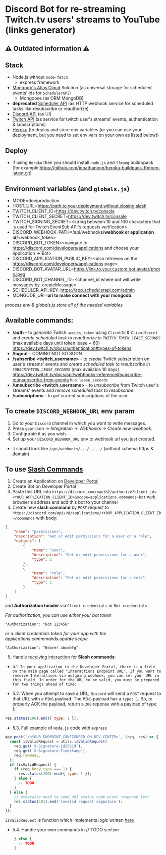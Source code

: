 # Discord Bot for re-streaming Twitch.tv users' streams to YouTube (links generator)

## ⚠ Outdated information ⚠

## Stack
- Node.js without `node-fetch`
  - express framework
- [Mongodb's Atlas Cloud](https://cloud.mongodb.com/) Solution (as universal storage for scheduled events' ids for `SchedulerAPI`)
  - Mongoose (as ORM MongoDB)
- **deprecated** [Scheduler API](https://schedulerapi.com/) (as HTTP webhook service for scheduled tasks like resubscribe or reauthorize)
- [Discord API](https://discord.com/developers) (as UI)
- [Twitch API](https://dev.twitch.tv/) (as service for twitch user's streams' events, authentication & subscriptions)
- [Heroku](https://dashboard.heroku.com/) (to deploy and store env variables (or you can use your deployment, but you need to set env vars on your own as listed below))

## Deploy
- if using `Heroku` then you should install `node.js` and `ffmpeg` buildbpack (for example https://github.com/jonathanong/heroku-buildpack-ffmpeg-latest.git)

## Environment variables (and `globals.js`)
- MODE=dev/production
- HOST_URL=https://path.to.your.deployment.without.closing.slash
- TWITCH_CLIENT_ID=<https://dev.twitch.tv/console>
- TWITCH_CLIENT_SECRET=<https://dev.twitch.tv/console>
- TWITCH_SIGNING_SECRET=<string between 10 and 100 characters that is used for Twitch EventSub API's requests verification>
- DISCORD_WEBHOOK_PATH=/api/webhooks/**webhook or application id**/<webhook_token>
- DISCORD_BOT_TOKEN=<navigate to https://discord.com/developers/applications and choose your application -> Bot>
- DISCORD_APPLICATION_PUBLIC_KEY=<also retrieves on the https://discord.com/developers/applications page>
- DISCORD_BOT_AVATAR_URL=https://link.to.your.custom.bot.avatar/photo.jpeg
- DISCORD_BOT_CHANNEL_ID=<channel_id where bot will write messages by .createMessage>
- SCHEDULER_API_KEY=<https://app.schedulerapi.com/admin>
- MONGODB_URI=**uri to make connect with your mongodb**

*process.env & globals.js store all of the needed variables*

## Available commands:
- **/auth** - to *generate* Twitch `access_token` using `ClientId` & `ClientSecret` and *create scheduled task to reauthorize in `TWITCH_TOKEN_LEASE_SECONDS`* (max available days until token lease ~ 60) https://dev.twitch.tv/docs/authentication#types-of-tokens
- **/logout** - COMING NOT SO SOON
- **/subscribe <twitch_username>** - to *create* Twitch subscription on user's streams' events and *create scheduled task to resubscribe in `SUBSCRIPTION_LEASE_SECONDS`* (max available 10 days) https://dev.twitch.tv/docs/api/webhooks-reference#subscribe-tounsubscribe-from-events `hub.lease_seconds`
- **/unsubscribe <twitch_username>** - to *unsubscribe* from Twitch user's streams' events and *remove scheduled task to resubscribe*
- **/subscriptions** - to *get* current subscriptions of the user

## To create `DISCORD_WEBHOOK_URL` env param
1. Go to your `Discord` channel in which you want to write messages.
2. Press `gear` icon -> *Integration* -> *Webhooks* -> *Create new webhook*.
3. Configurate it as you wish.
4. Set up your `DISCORD_WEBHOOK_URL` env to webhook url you just created.
* it should look like `/api/webhooks/.../...../` (without schema https & domain)

## To use [Slash Commands](https://discord.com/developers/docs/interactions/slash-commands)
1. Create an Application on [Developer Portal](https://discord.com/developers/applications/)
2. Create Bot on Developer Portal
3. Paste this URL into `https://discord.com/oauth2/authorize?client_id=<YOUR_APPLICATION_CLIENT_ID>&scope=applications.commands+bot` web browser's address and add this bot to your channel
4. Create new **slash command** by `POST` request to `https://discord.com/api/v8/applications/<YOUR_APPLICATION_CLIENT_ID>/commands`
with body:
```json
{
    "name": "permissions",
    "description": "Get or edit permissions for a user or a role",
    "options": [
        {
            "name": "user",
            "description": "Get or edit permissions for a user",
            "type": 2
        },
        {
            "name": "role",
            "description": "Get or edit permissions for a role",
            "type": 2
        }
    ]
}
```
and **Authorization header** via `Client credentials` or `Bot credentials`

*For authorization, you can use either your bot token*
```
"Authorization": "Bot 123456"
```
*or a client credentials token for your app with the applications.commmands.update scope*
```
"Authorization": "Bearer abcdefg"
```
5. Handle [receiving interaction](https://discord.com/developers/docs/interactions/slash-commands#receiving-an-interaction) for **Slash commands**:
* 5.1. `In your application in the Developer Portal, there is a field on the main page called "Interactions Endpoint URL". If you want to receive Interactions via outgoing webhook, you can set your URL in this field. In order for the URL to be valid, you must be prepared for two things ahead of time:`

* 5.2. When you attempt to save a URL, `Discord` will send a `POST` request to that URL with a `PING` payload. The `PING` payload has a `type: 1`. So, to properly ACK the payload, return a `200` reponse with a payload of type: 1:`
```js
res.status(200).end({ type: 1 });
```

* 5.3. Full example of `Node.js` code with `express`
```js
app.post('/<YOUR_ENDPOINT_CONFIGURED_ON_DEV_CENTER>', (req, res) => {
  const isValidRequest = utils.isValidRequest(
    req.get('X-Signature-Ed25519'),
    req.get('X-Signature-Timestamp'),
    req.rawBody,
  );
  if (isValidRequest) {
    if (req.body.type === 1) {
      res.status(200).end({ type: 1 });
    } else {
      // TODO
    }
  } else {
    // otherwise need to send 401 status code w/out response text
    res.status(401).end('invalid request signature');
  }
});
```
`isValidRequest` is function which implements logic written [here](https://discord.com/developers/docs/interactions/slash-commands#security-and-authorization)

* 5.4. Handle your own commands in // TODO section
```js
    } else {
      // TODO
    }
```
